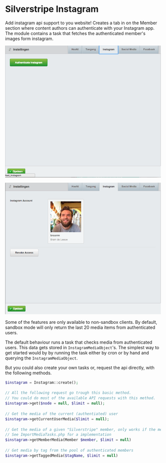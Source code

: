 # Silverstripe Instagram

Add instagram api support to you website! Creates a tab in on the Member section where content authors can authenticate with your Instagram app.
The module contains a task that fetches the authenticated member's images form instagram.

![authenticate](screenshots/authenticate.png)

![authenticated](screenshots/authenticated.png)

Some of the features are only available to non-sandbox clients.
By default, sandbox mode will only return the last 20 media items from authenticated users. 

The default behaviour runs a task that checks media from authenticated users. This data gets stored in `InstagramMediaObject`'s. 
The simplest way to get started would by by running the task either by cron or by hand and querying the `InstagramMediaObject`.

But you could also create your own tasks or, request the api directly, with the following methods.

```php
$instagram = Instagram::create();
 
// All the following request go trough this basic method.
// You could do most of the available API requests with this method. 
$instagram->get($node = null, $limit = null);
 
// Get the media of the current (authentiated) user
$instagram->getCurrentUserMedia($limit = null);
 
// Get the media of a given "Silverstripe" member, only works if the member is authenticated
// See ImportMediaTasks.php for a implementation 
$instagram->getMemberMedia(Member $member, $limit = null)
 
// Get media by tag from the pool of authenticated members
$instagram->getTaggedMedia($tagName, $limit = null)
```
